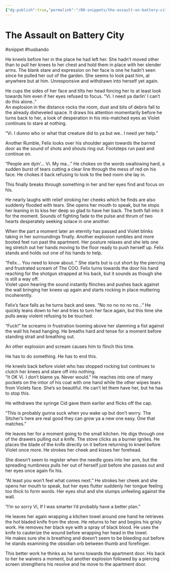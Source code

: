 ```yaml
---
{"dg-publish":true,"permalink":"/00-snippets/the-assault-on-battery-city/","tags":["#snippet","#husbando"],"created":"2024-08-08T14:28:25.012-05:00","updated":"2024-08-08T14:30:54.301-05:00"}
---
```


# The Assault on Battery City
#snippet #husbando

He kneels before her in the place he had left her.  She hadn’t moved other than to pull her knees to her chest and hold them in place with her slender arms.  The blank stare and expression on her face is one he hadn’t seen since he pulled her out of the garden.  She seems to look past him, at anywhere but at him.  Unresponsive and withdrawn into herself yet again.    

He cups the sides of her face  and tilts her head forcing her to at least look towards him even if her eyes refused to focus.  “Vi.  I need ya darlin’ I can’t do this alone..”  
An explosion in the distance rocks the room, dust and bits of debris fall to the already disheveled space.  It draws his attention momentarily before he turns back to her, a look of desperation in his mis-matched eyes  as Violet continues to stare at nothing.

“Vi.  I dunno who or what that creature did to ya but we.. I need yer help.”  

Another Rumble, Felix looks over his shoulder again towards the barred door as the sound of shots and shouts ring out.  Footsteps run past and continue on.  

“People are dyin’… Vi. My ma…”  He chokes on the words swallowing hard, a sudden burst of tears cutting a clear line through the mess of red on his face.  He chokes it back refusing to look to the bed room she lay in.

This finally breaks through something in her and her eyes find and focus on his.  

He nearly laughs with relief stroking her cheeks which he finds are also suddenly flooded with tears. She opens her mouth to speak, but he stops her leaning in to kiss her deep so glad to have her back.  The both fall into it for the moment.  Sounds of fighting fade to the pulse and thrum of two hearts desperately seeking solace in one another.  

When the part a moment later an eternity has passed and Violet blinks taking in her surroundings finally.  Another explosion rumbles and more booted feet run past the apartment.  Her posture relaxes and she lets one leg stretch out her hands moving to the floor ready to push herself up.  Felix stands and holds out one of his hands to help.

“Felix… You need to know about..” She starts but is cut short by the piercing and frustrated scream of The COO.  Felix turns towards the door his hand reaching for the shotgun strapped at his back, but it sounds as though she is still a way off.  
Violet upon hearing the sound instantly flinches and pushes back against the wall bringing her knees up again and starts rocking in place muttering incoherently.

Felix’s face falls as he turns back and sees.  “No no no no no no…”  He quickly leans down to her and tries to turn her face again, but this time she pulls away violent refusing to be touched.  

“Fuck!” he screams in frustration looming above her slamming a fist against the wall his head hanging.  He breaths hard and tense for a moment before standing strait and breathing out.

An other explosion and scream causes him to flinch this time.  

He has to do something.  He has to end this.

He kneels back before violet who has stopped rocking but continues to clutch her knees and stare off into nothing.  
“It OK Vi.  I don’t blame ya.  Never would.”  He reaches into one of many pockets on the intior of his coat with one hand while the other wipes tears from Violets face.   She’s so beautiful.  He can’t let them have her, but he has to stop this.

He withdraws the syringe Cid gave them earlier and flicks off the cap.  

“This is probably gunna suck when you wake up  but don’t worry.  The Sitcher’s here are real good they can grow ya a new one easy.  One that matches.”

He leaves her for a moment going to the small kitchen.  He digs through one of the drawers pulling out a knife.  The stove clicks as a burner ignites.  He places the blade of the knife directly on it before returning to kneel before Violet once more.  He strokes her cheek and kisses her forehead.

She doesn’t seem to register when the needle goes into her arm, but the spreading numbness pulls her out of herself just before she passes out and her eyes once again fix his.

“At least you won’t feel what comes next.”  He strokes her cheek and she opens her mouth to speak, but her eyes flutter suddenly her tongue feeling too thick to form words.  Her eyes shut and she slumps unfeeling against the wall.

“I’m  so sorry Vi, If I was smarter I’d probably have a better plan.”  

He leaves her again wrapping a kitchen towel around one hand he retrieves the hot bladed knife from the stove.  He returns to her and begins his grisly work. He removes her black eye with a spray of black blood.  He uses the knife to cauterize the wound before wrapping her head in the towel.  
He makes sure she is breathing and doesn’t seem to be bleeding out before he stands examining the obsidian orb between thumb and forefinger.  

This better work he thinks as he turns towards the apartment door.  His back to her he waivers a moment, but another explosion followed by a piercing screen strengthens his resolve and he move to the apartment door.